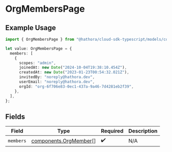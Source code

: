 # OrgMembersPage

## Example Usage

```typescript
import { OrgMembersPage } from "@hathora/cloud-sdk-typescript/models/components";

let value: OrgMembersPage = {
  members: [
    {
      scopes: "admin",
      joinedAt: new Date("2024-10-04T19:38:10.454Z"),
      createdAt: new Date("2023-01-23T00:54:32.021Z"),
      invitedBy: "noreply@hathora.dev",
      userEmail: "noreply@hathora.dev",
      orgId: "org-6f706e83-0ec1-437a-9a46-7d4281eb2f39",
    },
  ],
};
```

## Fields

| Field                                                          | Type                                                           | Required                                                       | Description                                                    |
| -------------------------------------------------------------- | -------------------------------------------------------------- | -------------------------------------------------------------- | -------------------------------------------------------------- |
| `members`                                                      | [components.OrgMember](../../models/components/orgmember.md)[] | :heavy_check_mark:                                             | N/A                                                            |